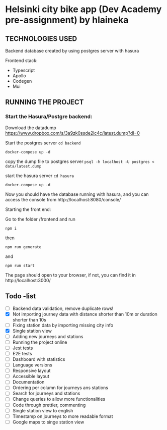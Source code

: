 # Helsinki city bike app (Dev Academy pre-assignment) by hlaineka


## TECHNOLOGIES USED

Backend database created by using postgres server with hasura

Frontend stack:
- Typescript
- Apollo 
- Codegen
- Mui

## RUNNING THE PROJECT

### Start the Hasura/Postgre backend:

Download the datadump https://www.dropbox.com/s/3a9zk0ssde2lc4c/latest.dump?dl=0

Start the postgres server
```cd backend```

```docker-compose up -d```

copy the dump file to postgres server
```psql -h localhost -U postgres < data/latest.dump```

start the hasura server
```cd hasura```

```docker-compose up -d```

Now you should have the database running with hasura, and you can access the console from http://localhost:8080/console/

Starting the front end:

Go to the folder /frontend and run 

```npm i```

then

```npm run generate```
 
and

```npm run start```

The page should open to your browser, if not, you can find it in http://localhost:3000/

## Todo -list
- [ ] Backend data validation, remove duplicate rows!
- [x] Not importing journey data with distance shorter than 10m or duration shorter than 10s
- [ ] Fixing station data by importing missing city info
- [x] Single station view
- [ ] Adding new journeys and stations
- [ ] Running the project online
- [ ] Jest tests
- [ ] E2E tests
- [ ] Dashboard with statistics
- [ ] Language versions
- [ ] Responsive layout
- [ ] Accessible layout
- [ ] Documentation
- [ ] Ordering per column for journeys ans stations
- [ ] Search for journeys and stations
- [ ] Change queries to allow more functionalities
- [ ] Code through prettier, commenting
- [ ] Single station view to english
- [ ] Timestamp on journeys to more readable format
- [ ] Google maps to singe station view
